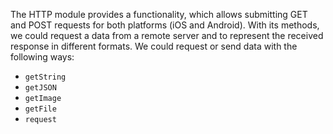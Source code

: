 The HTTP module provides a functionality, which allows submitting GET and POST requests for both platforms (iOS and Android).
With its methods, we could request a data from a remote server and to represent the received response in different formats. We could request or send data with the following ways:

* `getString`
* `getJSON`
* `getImage`
* `getFile`
* `request`


<snippet id='require-http'/>
<snippet id='import-http'/>
